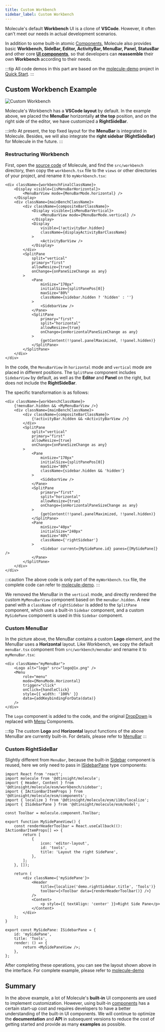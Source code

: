 ```yaml
---
title: Custom Workbench
sidebar_label: Custom Workbench
---
```


Molecule's default **Workbench** UI is a clone of **VSCode**. However, it often can't meet our needs in actual development scenarios.

In addition to some built-in atomic [Components](../api/namespaces/molecule.component), Molecule also provides basic **Workbench, SideBar, Editor, ActivityBar, MenuBar, Panel, StatusBar** and other core [**UI components**](../guides/extend-workbench), so that developers can **reassemble** their own **Workbench** according to their needs.

:::tip
All code demos in this part are based on the [molecule-demo](https://github.com/DTStack/molecule-examples/tree/main/packages/molecule-demo) project in [Quick Start](../quick-start).
:::

## Custom Workbench Example

![Custom Workbench](/img/advanced/custom-workbench.png)

Molecule's Workbench has a **VSCode layout** by default. In the example above, we placed the **MenuBar** horizontally **at the top** position, and on the right side of the editor, we have customized a **RightSideBar**.

:::info
At present, the top fixed layout for the **MenuBar** is integrated in Molecule. Besides, we will also integrate the **right sidebar (RightSideBar)** for Molecule in the future.
:::

### Restructuring Workbench

First, open the [source code](https://github.com/DTStack/molecule) of Molecule, and find the `src/workbench` directory, then copy the `workbench.tsx` file to the `views` or other directories of your project, and rename it to `myWorkbench.tsx`:

```tsx
<div className={workbenchFinalClassName}>
    <Display visible={isMenuBarHorizontal}>
        <MenuBarView mode={MenuBarMode.horizontal} />
    </Display>
    <div className={mainBenchClassName}>
        <div className={compositeBarClassName}>
            <Display visible={isMenuBarVertical}>
                <MenuBarView mode={MenuBarMode.vertical} />
            </Display>
            <Display
                visible={!activityBar.hidden}
                className={displayActivityBarClassName}
            >
                <ActivityBarView />
            </Display>
        </div>
        <SplitPane
            split="vertical"
            primary="first"
            allowResize={true}
            onChange={onPaneSizeChange as any}
        >
            <Pane
                minSize="170px"
                initialSize={splitPanePos[0]}
                maxSize="80%"
                className={sidebar.hidden ? 'hidden' : ''}
            >
                <SidebarView />
            </Pane>
            <SplitPane
                primary="first"
                split="horizontal"
                allowResize={true}
                onChange={onHorizontalPaneSizeChange as any}
            >
                {getContent(!!panel.panelMaximized, !!panel.hidden)}
            </SplitPane>
        </SplitPane>
    </div>
</div>
```

In the code, the `MenuBarView` in `horizontal` mode and `vertical` mode are placed in different positions. The `SplitPane` component includes `SidebarView` by default, as well as the **Editor** and **Panel** on the right, but does not include the **RightSideBar**.

The specific transformation is as follows:

```tsx title="/src/views/myWorkbench.tsx"
<div className={workbenchClassName}>
    {!menuBar.hidden && <MyMenuBarView />}
    <div className={mainBenchClassName}>
        <div className={compositeBarClassName}>
            {!activityBar.hidden && <ActivityBarView />}
        </div>
        <SplitPane
            split="vertical"
            primary="first"
            allowResize={true}
            onChange={onPaneSizeChange as any}
        >
            <Pane
                minSize="170px"
                initialSize={splitPanePos[0]}
                maxSize="80%"
                className={sidebar.hidden && 'hidden'}
            >
                <SidebarView />
            </Pane>
            <SplitPane
                primary="first"
                split="horizontal"
                allowResize={true}
                onChange={onHorizontalPaneSizeChange as any}
            >
                {getContent(!!panel.panelMaximized, !!panel.hidden)}
            </SplitPane>
            <Pane
                minSize="40px"
                initialSize="240px"
                maxSize="40%"
                className={'rightSidebar'}
            >
                <Sidebar current={MySidePane.id} panes={[MySidePane]} />
            </Pane>
        </SplitPane>
    </div>
</div>
```

:::caution
The above code is only part of the `myWorkbench.tsx` file, the complete code can refer to [molecule-demo](https://github.com/DTStack/molecule-examples/tree/main/packages/molecule-demo/src/views/myWorkbench.tsx).
:::

We removed the MenuBar in the `vertical` mode, and directly rendered the custom `MyMenuBarView` component based on the `menuBar.hidden`. A new panel with a `className` of `rightSidebar` is added to the `SplitPane` component, which uses a built-in `Sidebar` component, and a custom `MySidePane` component is used in this `Sidebar` component.

### Custom MenuBar

In the picture above, the MenuBar contains a custom **Logo** element, and the MenuBar uses a **Horizontal** layout. Like Workbench, we copy the default `menuBar.tsx` component from `src/workbench/menuBar` and rename it to `myMenuBar.tsx`:

```tsx title="/src/views/myMenuBar/index.tsx"
<div className="myMenuBar">
    <Logo alt="logo" src="logo@1x.png" />
    <Menu
        role="menu"
        mode={MenuMode.Horizontal}
        trigger="click"
        onClick={handleClick}
        style={{ width: '100%' }}
        data={addKeybindingForData(data)}
    />
</div>
```

The `Logo` component is added to the code, and the original [DropDown](../api/namespaces/molecule.component#dropdown) is replaced with [Menu](../api/namespaces/molecule.component#menu) Components.

:::tip
The custom **Logo** and **Horizontal** layout functions of the above MenuBar are currently built-in. For details, please refer to [MenuBar](../guides/extend-workbench#menubar)
:::

### Custom RightSideBar

Slightly different from `MenuBar`, because the built-in [Sidebar](../api/namespaces/molecule#sidebar-1) component is reused, here we only need to pass in [ISidebarPane](../api/interfaces/molecule.model.ISidebarPane) type components:

```tsx title="/src/views/mySidePane.tsx"
import React from 'react';
import molecule from '@dtinsight/molecule';
import { Header, Content } from '@dtinsight/molecule/esm/workbench/sidebar';
import { IActionBarItemProps } from '@dtinsight/molecule/esm/components';
import { localize } from '@dtinsight/molecule/esm/i18n/localize';
import { ISidebarPane } from '@dtinsight/molecule/esm/model';

const Toolbar = molecule.component.Toolbar;

export function MySidePaneView() {
    const renderHeaderToolbar = React.useCallback((): IActionBarItemProps[] => {
        return [
            {
                icon: 'editor-layout',
                id: 'tools',
                title: 'Layout the right SidePane',
            },
        ];
    }, []);

    return (
        <div className={'mySidePane'}>
            <Header
                title={localize('demo.rightSidebar.title', 'Tools')}
                toolbar={<Toolbar data={renderHeaderToolbar()} />}
            />
            <Content>
                <p style={{ textAlign: 'center' }}>Right Side Pane</p>
            </Content>
        </div>
    );
}

export const MySidePane: ISidebarPane = {
    id: 'mySidePane',
    title: 'Tools',
    render: () => {
        return <MySidePaneView />;
    },
};
```

After completing these operations, you can see the layout shown above in the interface. For complete example, please refer to [molecule-demo](https://github.com/DTStack/molecule-examples/tree/main/packages/molecule-demo)

## Summary

In the above example, a lot of Molecule's **built-in** UI components are used to implement customization. However, using built-in [components](../api/namespaces/molecule.component) has a certain start-up cost and requires developers to have a better understanding of the built-in UI components. We will continue to optimize the **documentation** and **API** in subsequent versions to reduce the cost of getting started and provide as many **examples** as possible.
